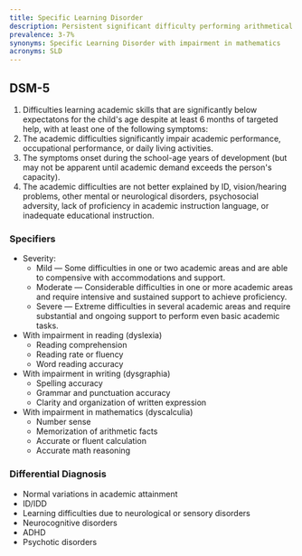 ```yaml
---
title: Specific Learning Disorder
description: Persistent significant difficulty performing arithmetical calculations. 
prevalence: 3-7%
synonyms: Specific Learning Disorder with impairment in mathematics
acronyms: SLD
---
```


## DSM-5
1. Difficulties learning academic skills that are significantly below expectatons for the child's age despite at least 6 months of targeted help, with at least one of the following symptoms:  
2. The academic difficulties significantly impair academic performance, occupational performance, or daily living activities.  
3. The symptoms onset during the school-age years of development (but may not be apparent until academic demand exceeds the person's capacity).  
4. The academic difficulties are not better explained by ID, vision/hearing problems, other mental or neurological disorders, psychosocial adversity, lack of proficiency in academic instruction language, or inadequate educational instruction.  

### Specifiers
- Severity:  
    - Mild —  Some difficulties in one or two academic areas and are able to compensive with accommodations and support.  
    - Moderate — Considerable difficulties in one or more academic areas and require intensive and sustained support to achieve proficiency.  
    - Severe —  Extreme difficulties in several academic areas and require substantial and ongoing support to perform even basic academic tasks.  
- With impairment in reading (dyslexia)  
    - Reading comprehension  
    - Reading rate or fluency  
    - Word reading accuracy  
- With impairment in writing (dysgraphia)  
    - Spelling accuracy  
    - Grammar and punctuation accuracy  
    - Clarity and organization of written expression  
- With impairment in mathematics (dyscalculia)  
    - Number sense  
    - Memorization of arithmetic facts  
    - Accurate or fluent calculation  
    - Accurate math reasoning  

### Differential Diagnosis
- Normal variations in academic attainment  
- ID/IDD  
- Learning difficulties due to neurological or sensory disorders  
- Neurocognitive disorders  
- ADHD 
- Psychotic disorders
